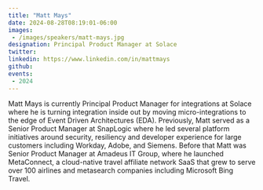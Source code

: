 ```yaml
---
title: "Matt Mays"
date: 2024-08-28T08:19:01-06:00
images: 
 - /images/speakers/matt-mays.jpg
designation: Principal Product Manager at Solace
twitter: 
linkedin: https://www.linkedin.com/in/mattmays
github: 
events:
 - 2024
---
```


Matt Mays is currently Principal Product Manager for integrations at Solace where he is turning integration inside out by moving micro-integrations to the edge of Event Driven Architectures (EDA). Previously, Matt served as a Senior Product Manager at SnapLogic where he led several platform initiatives around security, resiliency and developer experience for large customers including Workday, Adobe, and Siemens. Before that Matt was Senior Product Manager at Amadeus IT Group, where he launched MetaConnect, a cloud-native travel affiliate network SaaS that grew to serve over 100 airlines and metasearch companies including Microsoft Bing Travel.
